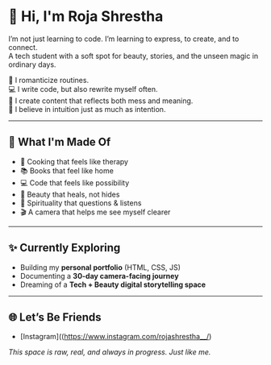 # 👋 Hi, I'm Roja Shrestha

I’m not just learning to code. I’m learning to express, to create, and to connect.  
A tech student with a soft spot for beauty, stories, and the unseen magic in ordinary days.

💄 I romanticize routines.  
💻 I write code, but also rewrite myself often.  
📸 I create content that reflects both mess and meaning.  
🔮 I believe in intuition just as much as intention.

---

## 🌷 What I'm Made Of  
- 🍳 Cooking that feels like therapy  
- 📚 Books that feel like home  
- 💻 Code that feels like possibility  
- 💄 Beauty that heals, not hides  
- 🔮 Spirituality that questions & listens  
- 🎬 A camera that helps me see myself clearer

---

## ✨ Currently Exploring
- Building my **personal portfolio** (HTML, CSS, JS)  
- Documenting a **30-day camera-facing journey**  
- Dreaming of a **Tech + Beauty digital storytelling space**

---

## 🌐 Let’s Be Friends  
- [Instagram]((https://www.instagram.com/rojashrestha__/)




_This space is raw, real, and always in progress. Just like me._
